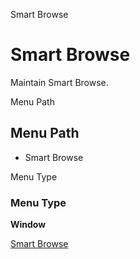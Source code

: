 
Smart Browse
# Smart Browse


Maintain Smart Browse.

Menu Path
## Menu Path



- Smart Browse

Menu Type
### Menu Type

**Window**


[Smart Browse](../../window-smart-browse.md)